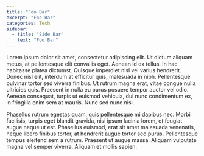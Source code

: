 ```yaml
---
title: "Foo Bar"
excerpt: "Foo Bar"
categories: Tech
sidebar:
  - title: "Side Bar"
    text: "Foo Bar"
---
```


Lorem ipsum dolor sit amet, consectetur adipiscing elit. Ut dictum aliquam metus, at pellentesque elit convallis eget. Aenean id ex tellus. In hac habitasse platea dictumst. Quisque imperdiet nisl vel varius hendrerit. Donec nisl elit, interdum at efficitur quis, malesuada in nibh. Pellentesque pulvinar tortor sed viverra finibus. Ut rutrum magna erat, vitae congue nulla ultricies quis. Praesent in nulla eu purus posuere tempor auctor vel odio. Aenean consequat, turpis ut euismod vehicula, dui nunc condimentum ex, in fringilla enim sem at mauris. Nunc sed nunc nisl.

Phasellus rutrum egestas quam, quis pellentesque mi dapibus nec. Morbi facilisis, turpis eget blandit gravida, nisi ipsum lacinia lorem, et feugiat augue neque ut est. Phasellus euismod, erat sit amet malesuada venenatis, neque libero finibus tortor, at hendrerit augue tortor sed purus. Pellentesque tempus eleifend sem a rutrum. Praesent ut augue massa. Aliquam vulputate magna vel semper viverra. Aliquam et mollis sapien.
